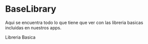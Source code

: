 BaseLibrary
===========

Aqui se encuentra todo lo que tiene que ver con las libreria basicas incluidas en nuestros apps.


Libreria Basica
